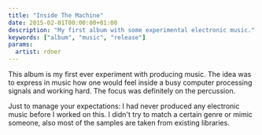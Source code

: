 ```yaml
---
title: "Inside The Machine"
date: 2015-02-01T00:00:00+01:00
description: "My first album with some experimental electronic music."
keywords: ["album", "music", "release"]
params:
  artist: rdner
---
```


This album is my first ever experiment with producing music. The idea was to express in music how one would feel inside a busy computer processing signals and working hard. The focus was definitely on the percussion.

Just to manage your expectations: I had never produced any electronic music before I worked on this. I didn't try to match a certain genre or mimic someone, also most of the samples are taken from existing libraries.
